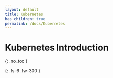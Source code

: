 ```yaml
---
layout: default
title: Kubernetes 
has_children: true
permalink: /docs/Kubernetes
---
```


# Kubernetes Introduction

{: .no_toc }

{: .fs-6 .fw-300 }